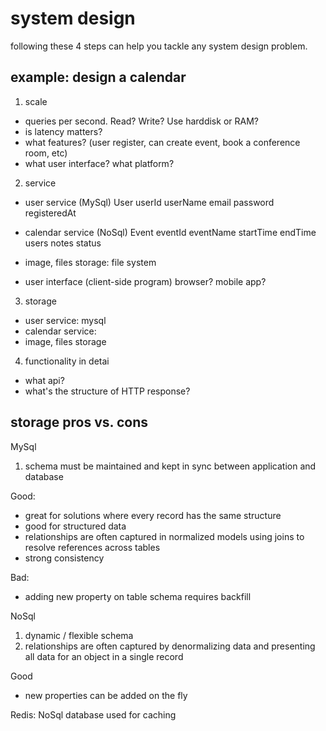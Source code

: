 # system design

following these 4 steps can help you tackle any system design problem.

## example: design a calendar

1. scale
 - queries per second. Read? Write? Use harddisk or RAM?
 - is latency matters?
 - what features? (user register, can create event, book a conference room, etc)
 - what user interface? what platform?

2. service
 - user service (MySql)
   User
   userId userName email password registeredAt

 - calendar service (NoSql)
   Event
   eventId eventName startTime endTime users notes status

 - image, files storage: file system

 - user interface (client-side program)
   browser? mobile app?

3. storage
 - user service: mysql
 - calendar service:
 - image, files storage

4. functionality in detai
 - what api?
 - what's the structure of HTTP response?

## storage pros vs. cons

MySql
 1. schema must be maintained and kept in sync between application and database

 Good:
 - great for solutions where every record has the same structure
 - good for structured data
 - relationships are often captured in normalized models using joins
   to resolve references across tables
 - strong consistency

 Bad:
 - adding new property on table schema requires backfill


NoSql
 1. dynamic / flexible schema
 2. relationships are often captured by denormalizing data and
    presenting all data for an object in a single record

 Good
 - new properties can be added on the fly


Redis: NoSql database used for caching

